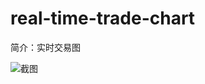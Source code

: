 # real-time-trade-chart

简介：实时交易图

![截图](https://unpkg.com/@icedesign/real-time-trade-chart-block/screenshot.png)

